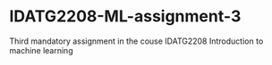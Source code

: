 # IDATG2208-ML-assignment-3
Third mandatory assignment in the couse IDATG2208 Introduction to machine learning 
